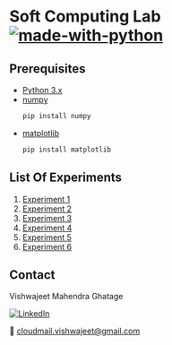 # Soft Computing Lab <br /> [![made-with-python](https://img.shields.io/badge/Made%20with-Python-1f425f.svg)](https://www.python.org/)

## Prerequisites
- [Python 3.x](https://www.python.org/)
- [numpy](https://pypi.org/project/numpy/)
    ```sh
    pip install numpy
    ```
- [matplotlib](https://pypi.org/project/matplotlib/)
    ```sh
    pip install matplotlib
    ```

## List Of Experiments
1. [Experiment 1](https://github.com/cloud-VG/Soft-Computing-Lab/blob/master/Simple_XOR.py)
2. [Experiment 2](https://github.com/cloud-VG/Soft-Computing-Lab/blob/master/McP_AND.py)
3. [Experiment 3](https://github.com/cloud-VG/Soft-Computing-Lab/blob/master/McP_XOR.py)
4. [Experiment 4](https://github.com/cloud-VG/Soft-Computing-Lab/blob/master/Perceptron.py)
5. [Experiment 5](https://github.com/cloud-VG/Soft-Computing-Lab/blob/master/Adaline_ANDNOT.py)
6. [Experiment 6](https://github.com/cloud-VG/Soft-Computing-Lab/blob/master/Madline_XOR.py)

## Contact
Vishwajeet Mahendra Ghatage

[![LinkedIn](https://img.shields.io/badge/-LinkedIn-black.svg?style=flat-square&logo=linkedin&colorB=555)](https://www.linkedin.com/in/vishwajeet-ghatage-75153213a/)

:e-mail: [cloudmail.vishwajeet@gmail.com](cloudmail.vishwajeet@gmail.com)	   
